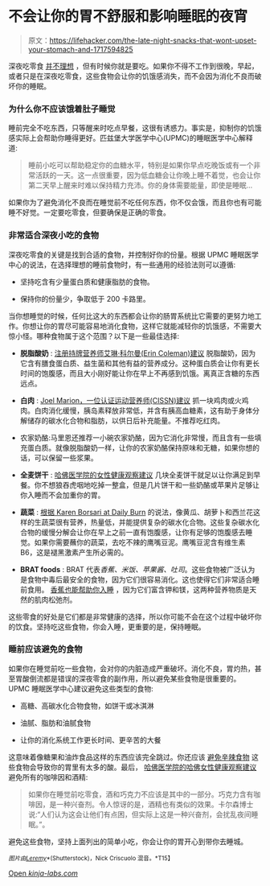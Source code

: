 # 不会让你的胃不舒服和影响睡眠的夜宵

> 原文：<https://lifehacker.com/the-late-night-snacks-that-wont-upset-your-stomach-and-1717594825>

深夜吃零食 [并不理想](https://lifehacker.com/how-to-kick-the-late-night-snacking-habit-1606668159) ，但有时候你就是要吃。如果你不得不工作到很晚，早起，或者只是在深夜吃零食，这些食物会让你的饥饿感消失，而不会因为消化不良而破坏你的睡眠。



### 为什么你不应该饿着肚子睡觉

睡前完全不吃东西，只等醒来时吃点早餐，这很有诱惑力。事实是，抑制你的饥饿感实际上会帮助你睡得更好。匹兹堡大学医学中心(UPMC)的睡眠医学中心解释道:

> 睡前小吃可以帮助稳定你的血糖水平，特别是如果你早点吃晚饭或有一个非常活跃的一天。这一点很重要，因为低血糖会让你晚上睡不着觉，也会让你第二天早上醒来时难以保持精力充沛。你的身体需要能量，即使是睡眠...

如果你为了避免消化不良而在睡觉前不吃任何东西，你不仅会饿，而且你也有可能睡不好觉。一定要吃零食，但要确保是正确的零食。

### 非常适合深夜小吃的食物

深夜吃零食的关键是找到合适的食物，并控制好你的份量。根据 UPMC 睡眠医学中心的说法，在选择理想的睡前食物时，有一些通用的经验法则可以遵循:

*   坚持吃含有少量蛋白质和健康脂肪的食物。

*   保持你的份量少，争取低于 200 卡路里。

当你想睡觉的时候，任何比这大的东西都会让你的肠胃系统比它需要的更努力地工作。你想让你的胃尽可能容易地消化食物，这样它就能减轻你的饥饿感，不需要大惊小怪。哪种食物属于这个范围？以下是一些最佳选择:

*   **脱脂酸奶** : [注册持牌营养师艾琳·科尔曼(Erin Coleman)建议](http://www.livestrong.com/article/438861-is-fat-free-yogurt-good-for-a-late-night-snack/) 脱脂酸奶，因为它含有膳食蛋白质、益生菌和其他有益的营养成分。这种蛋白质会让你有更长时间的饱腹感，而且大小刚好能让你在早上不再感到饥饿。离真正含糖的东西远点。

*   **白肉** : [Joel Marion，一位认证运动营养师(CISSN)建议](http://www.biotrust.com/4-best-foods-to-eat-before-bed/#.VaRMvvlVhBd) 抓一块鸡肉或火鸡肉。白肉消化缓慢，胰岛素释放非常低，并含有胰高血糖素，这有助于身体分解储存的碳水化合物和脂肪，以供日后补充能量。不推荐吃红肉。

*   农家奶酪:马里恩还推荐一小碗农家奶酪，因为它消化非常慢，而且含有一些填充蛋白质。就像脱脂酸奶一样，让你的农家奶酪保持原味和无糖，如果你想的话，可以保留一些浆果。

*   **全麦饼干** : [哈佛医学院的女性健康观察建议](http://www.health.harvard.edu/sleep/8-secrets-to-a-good-nights-sleep) 几块全麦饼干就足以让你满足到早餐。你不想狼吞虎咽地吃掉一整盒，但是几片饼干和一些奶酪或苹果片足够让你入睡而不会加重你的胃。

*   **蔬菜** : [根据 Karen Borsari at Daily Burn](http://dailyburn.com/life/lifestyle/simple-snacks-better-sleep/) 的说法，像黄瓜、胡萝卜和西兰花这样的生蔬菜很有营养，热量低，并能提供复杂的碳水化合物。这些复杂碳水化合物的缓慢分解会让你在早上之前一直有饱腹感，让你有足够的饱腹感去睡觉。如果你需要蘸你的蔬菜，去吃不辣的鹰嘴豆泥。鹰嘴豆泥含有维生素 B6，这是褪黑激素产生所必需的。

*   **BRAT foods** : BRAT 代表*香蕉、米饭、苹果酱、吐司*。这些食物被广泛认为是食物中毒后最安全的食物，因为它们很容易消化。这也使得它们非常适合睡前食用。 [香蕉也能帮助你入睡](https://lifehacker.com/the-best-and-worst-foods-for-a-good-nights-sleep-1589315041) ，因为它们富含钾和镁，这两种营养物质是天然的肌肉松弛剂。

这些零食的好处是它们都是非常健康的选择，所以你可能不会在这个过程中破坏你的饮食。坚持吃这些食物，你会入睡，更重要的是，保持睡眠。

### 睡前应该避免的食物

如果你在睡觉前吃一些食物，会对你的内脏造成严重破坏。消化不良，胃灼热，甚至胃酸倒流都是错误的深夜零食的副作用，所以避免某些食物是很重要的。UPMC 睡眠医学中心建议避免这些类型的食物:

*   高糖、高碳水化合物食物，如饼干或冰淇淋

*   油腻、脂肪和油腻食物

*   让你的消化系统工作更长时间、更辛苦的大餐

这意味着像糖果和油炸食品这样的东西应该完全跳过。你还应该 [避免辛辣食物](http://lifehacker.com/avoid-spicy-foods-and-junk-foods-before-bed-to-keep-nig-5853462) 这些食物会导致你的胃里有太多的酸。最后， [哈佛医学院的哈佛女性健康观察建议](http://www.health.harvard.edu/sleep/8-secrets-to-a-good-nights-sleep) 避免所有的咖啡因和酒精:

> 如果你在睡觉前吃零食，酒和巧克力不应该是其中的一部分。巧克力含有咖啡因，是一种兴奋剂。令人惊讶的是，酒精也有类似的效果。卡尔森博士说:“人们认为这会让他们有点困，但实际上这是一种兴奋剂，会扰乱夜间睡眠。”。

避免这些食物，坚持上面列出的简单小吃，你会让你的胃开心到带你去睡城。

<small>*图片由*</small>[<small>*Leremy*</small>](http://www.shutterstock.com/pic-157074008/stock-vector-man-people-sleeping-dreaming-sex-nightmare-snoring-walking-insomnia-waking-up-stick-figure.html?src=1wBb3O0hgzbRCO-fmffzJw-1-5)<small>*(Shutterstock)，Nick Criscuolo 混音。*T15】</small>

[Open *kinja-labs.com*](http://kinja-labs.com/related-widget/?posts=5855204,5971884,5853462&title=Zzzzzzzz...)